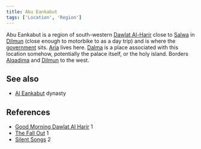 ```yaml
---
title: Abu Eankabut
tags: ['Location', 'Region']
---
```

Abu Eankabut is a region of south-western [Dawlat Al-Harir](/_wiki/dawlat-al-harir.md) close to [Salwa](/_wiki/salwa.md) in [Dilmun](/_wiki/dilmun.md) (close enough to motorbike to as a day trip) and is where the [government](/_wiki/council.md) sits. [Aria](/_wiki/aria.md) lives here.
[Dalma](/_wiki/dalma.md) is a place associated with this location somehow, potentially the palace itself, or the holy island.
Borders [Alqadima](/_wiki/alqadima.md) and [Dilmun](/_wiki/dilmun.md) to the west.

## See also
- [Al Eankabut](/_wiki/al-eankabut.md) dynasty

## References
- [Good Morning Dawlat Al Harir](/_wiki/good-morning-dawlat-al-harir.md) 1
- [The Fall Out](/_wiki/the-fall-out.md) 1
- [Silent Songs](/_wiki/silent-songs.md) 2
